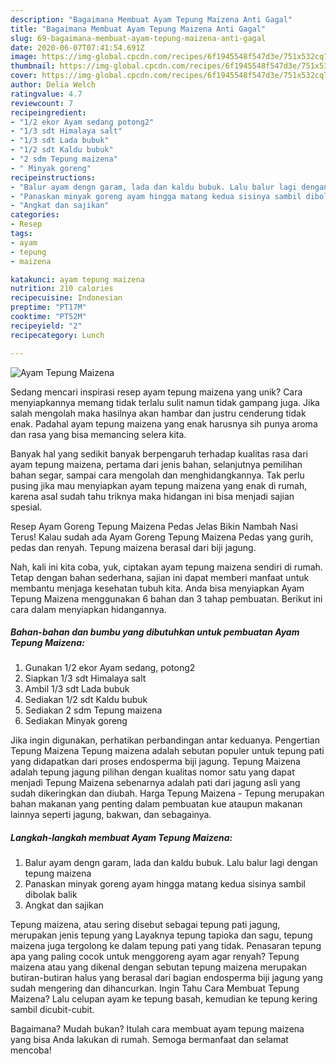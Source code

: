 ```yaml
---
description: "Bagaimana Membuat Ayam Tepung Maizena Anti Gagal"
title: "Bagaimana Membuat Ayam Tepung Maizena Anti Gagal"
slug: 69-bagaimana-membuat-ayam-tepung-maizena-anti-gagal
date: 2020-06-07T07:41:54.691Z
image: https://img-global.cpcdn.com/recipes/6f1945548f547d3e/751x532cq70/ayam-tepung-maizena-foto-resep-utama.jpg
thumbnail: https://img-global.cpcdn.com/recipes/6f1945548f547d3e/751x532cq70/ayam-tepung-maizena-foto-resep-utama.jpg
cover: https://img-global.cpcdn.com/recipes/6f1945548f547d3e/751x532cq70/ayam-tepung-maizena-foto-resep-utama.jpg
author: Delia Welch
ratingvalue: 4.7
reviewcount: 7
recipeingredient:
- "1/2 ekor Ayam sedang potong2"
- "1/3 sdt Himalaya salt"
- "1/3 sdt Lada bubuk"
- "1/2 sdt Kaldu bubuk"
- "2 sdm Tepung maizena"
- " Minyak goreng"
recipeinstructions:
- "Balur ayam dengn garam, lada dan kaldu bubuk. Lalu balur lagi dengan tepung maizena"
- "Panaskan minyak goreng ayam hingga matang kedua sisinya sambil dibolak balik"
- "Angkat dan sajikan"
categories:
- Resep
tags:
- ayam
- tepung
- maizena

katakunci: ayam tepung maizena 
nutrition: 210 calories
recipecuisine: Indonesian
preptime: "PT17M"
cooktime: "PT52M"
recipeyield: "2"
recipecategory: Lunch

---
```



![Ayam Tepung Maizena](https://img-global.cpcdn.com/recipes/6f1945548f547d3e/751x532cq70/ayam-tepung-maizena-foto-resep-utama.jpg)

Sedang mencari inspirasi resep ayam tepung maizena yang unik? Cara menyiapkannya memang tidak terlalu sulit namun tidak gampang juga. Jika salah mengolah maka hasilnya akan hambar dan justru cenderung tidak enak. Padahal ayam tepung maizena yang enak harusnya sih punya aroma dan rasa yang bisa memancing selera kita.

Banyak hal yang sedikit banyak berpengaruh terhadap kualitas rasa dari ayam tepung maizena, pertama dari jenis bahan, selanjutnya pemilihan bahan segar, sampai cara mengolah dan menghidangkannya. Tak perlu pusing jika mau menyiapkan ayam tepung maizena yang enak di rumah, karena asal sudah tahu triknya maka hidangan ini bisa menjadi sajian spesial.

Resep Ayam Goreng Tepung Maizena Pedas Jelas Bikin Nambah Nasi Terus! Kalau sudah ada Ayam Goreng Tepung Maizena Pedas yang gurih, pedas dan renyah. Tepung maizena berasal dari biji jagung.


Nah, kali ini kita coba, yuk, ciptakan ayam tepung maizena sendiri di rumah. Tetap dengan bahan sederhana, sajian ini dapat memberi manfaat untuk membantu menjaga kesehatan tubuh kita. Anda bisa menyiapkan Ayam Tepung Maizena menggunakan 6 bahan dan 3 tahap pembuatan. Berikut ini cara dalam menyiapkan hidangannya.

<!--inarticleads1-->

##### Bahan-bahan dan bumbu yang dibutuhkan untuk pembuatan Ayam Tepung Maizena:

1. Gunakan 1/2 ekor Ayam sedang, potong2
1. Siapkan 1/3 sdt Himalaya salt
1. Ambil 1/3 sdt Lada bubuk
1. Sediakan 1/2 sdt Kaldu bubuk
1. Sediakan 2 sdm Tepung maizena
1. Sediakan  Minyak goreng


Jika ingin digunakan, perhatikan perbandingan antar keduanya. Pengertian Tepung Maizena Tepung maizena adalah sebutan populer untuk tepung pati yang didapatkan dari proses endosperma biji jagung. Tepung Maizena adalah tepung jagung pilihan dengan kualitas nomor satu yang dapat menjadi Tepung Maizena sebenarnya adalah pati dari jagung asli yang sudah dikeringkan dan diubah. Harga Tepung Maizena - Tepung merupakan bahan makanan yang penting dalam pembuatan kue ataupun makanan lainnya seperti jagung, bakwan, dan sebagainya. 

<!--inarticleads2-->

##### Langkah-langkah membuat Ayam Tepung Maizena:

1. Balur ayam dengn garam, lada dan kaldu bubuk. Lalu balur lagi dengan tepung maizena
1. Panaskan minyak goreng ayam hingga matang kedua sisinya sambil dibolak balik
1. Angkat dan sajikan


Tepung maizena, atau sering disebut sebagai tepung pati jagung, merupakan jenis tepung yang Layaknya tepung tapioka dan sagu, tepung maizena juga tergolong ke dalam tepung pati yang tidak. Penasaran tepung apa yang paling cocok untuk menggoreng ayam agar renyah? Tepung maizena atau yang dikenal dengan sebutan tepung maizena merupakan butiran-butiran halus yang berasal dari bagian endosperma biji jagung yang sudah mengering dan dihancurkan. Ingin Tahu Cara Membuat Tepung Maizena? Lalu celupan ayam ke tepung basah, kemudian ke tepung kering sambil dicubit-cubit. 

Bagaimana? Mudah bukan? Itulah cara membuat ayam tepung maizena yang bisa Anda lakukan di rumah. Semoga bermanfaat dan selamat mencoba!
